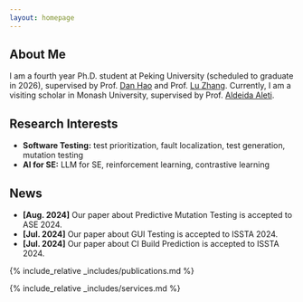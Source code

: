 ```yaml
---
layout: homepage
---
```


## About Me

I am a fourth year Ph.D. student at Peking University (scheduled to graduate in 2026), supervised by Prof. [Dan Hao](https://scholar.google.com/citations?user=34W2ZrMAAAAJ&hl=zh-CN) and Prof. [Lu Zhang](https://scholar.google.com/citations?hl=zh-CN&user=JUnz2VcAAAAJ). Currently, I am a visiting scholar in Monash University, supervised by Prof. [Aldeida Aleti](https://users.monash.edu.au/~aldeidaa/).


## Research Interests

- **Software Testing:** test prioritization, fault localization, test generation, mutation testing
- **AI for SE:** LLM for SE, reinforcement learning, contrastive learning

## News

- **[Aug. 2024]** Our paper about Predictive Mutation Testing is accepted to ASE 2024.
- **[Jul. 2024]** Our paper about GUI Testing is accepted to ISSTA 2024.
- **[Jul. 2024]** Our paper about CI Build Prediction is accepted to ISSTA 2024.

{% include_relative _includes/publications.md %}

{% include_relative _includes/services.md %}
